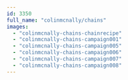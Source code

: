 ```yaml
---
id: 3350
full_name: "colinmcnally/chains"
images: 
  - "colinmcnally-chains-chainrecipe"
  - "colinmcnally-chains-campaign001"
  - "colinmcnally-chains-campaign005"
  - "colinmcnally-chains-campaign006"
  - "colinmcnally-chains-campaign007"
  - "colinmcnally-chains-campaign008"
---
```

